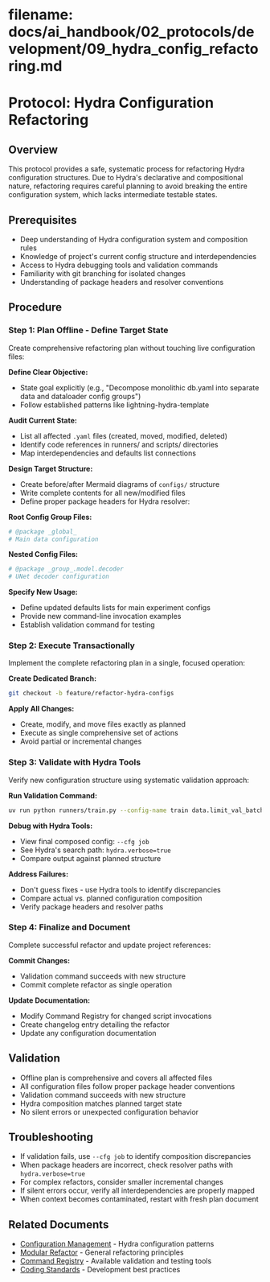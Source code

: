# **filename: docs/ai_handbook/02_protocols/development/09_hydra_config_refactoring.md**
<!-- ai_cue:priority=medium -->
<!-- ai_cue:use_when=hydra,configuration,refactoring -->

# **Protocol: Hydra Configuration Refactoring**

## **Overview**
This protocol provides a safe, systematic process for refactoring Hydra configuration structures. Due to Hydra's declarative and compositional nature, refactoring requires careful planning to avoid breaking the entire configuration system, which lacks intermediate testable states.

## **Prerequisites**
- Deep understanding of Hydra configuration system and composition rules
- Knowledge of project's current config structure and interdependencies
- Access to Hydra debugging tools and validation commands
- Familiarity with git branching for isolated changes
- Understanding of package headers and resolver conventions

## **Procedure**

### **Step 1: Plan Offline - Define Target State**
Create comprehensive refactoring plan without touching live configuration files:

**Define Clear Objective:**
- State goal explicitly (e.g., "Decompose monolithic db.yaml into separate data and dataloader config groups")
- Follow established patterns like lightning-hydra-template

**Audit Current State:**
- List all affected `.yaml` files (created, moved, modified, deleted)
- Identify code references in runners/ and scripts/ directories
- Map interdependencies and defaults list connections

**Design Target Structure:**
- Create before/after Mermaid diagrams of `configs/` structure
- Write complete contents for all new/modified files
- Define proper package headers for Hydra resolver:

**Root Config Group Files:**
```yaml
# @package _global_
# Main data configuration
```

**Nested Config Files:**
```yaml
# @package _group_.model.decoder
# UNet decoder configuration
```

**Specify New Usage:**
- Define updated defaults lists for main experiment configs
- Provide new command-line invocation examples
- Establish validation command for testing

### **Step 2: Execute Transactionally**
Implement the complete refactoring plan in a single, focused operation:

**Create Dedicated Branch:**
```bash
git checkout -b feature/refactor-hydra-configs
```

**Apply All Changes:**
- Create, modify, and move files exactly as planned
- Execute as single comprehensive set of actions
- Avoid partial or incremental changes

### **Step 3: Validate with Hydra Tools**
Verify new configuration structure using systematic validation approach:

**Run Validation Command:**
```bash
uv run python runners/train.py --config-name train data.limit_val_batches=1
```

**Debug with Hydra Tools:**
- View final composed config: `--cfg job`
- See Hydra's search path: `hydra.verbose=true`
- Compare output against planned structure

**Address Failures:**
- Don't guess fixes - use Hydra tools to identify discrepancies
- Compare actual vs. planned configuration composition
- Verify package headers and resolver paths

### **Step 4: Finalize and Document**
Complete successful refactor and update project references:

**Commit Changes:**
- Validation command succeeds with new structure
- Commit complete refactor as single operation

**Update Documentation:**
- Modify Command Registry for changed script invocations
- Create changelog entry detailing the refactor
- Update any configuration documentation

## **Validation**
- Offline plan is comprehensive and covers all affected files
- All configuration files follow proper package header conventions
- Validation command succeeds with new structure
- Hydra composition matches planned target state
- No silent errors or unexpected configuration behavior

## **Troubleshooting**
- If validation fails, use `--cfg job` to identify composition discrepancies
- When package headers are incorrect, check resolver paths with `hydra.verbose=true`
- For complex refactors, consider smaller incremental changes
- If silent errors occur, verify all interdependencies are properly mapped
- When context becomes contaminated, restart with fresh plan document

## **Related Documents**
- [Configuration Management](../../configuration/01_hydra_config_system.md) - Hydra configuration patterns
- [Modular Refactor](05_modular_refactor.md) - General refactoring principles
- [Command Registry](02_command_registry.md) - Available validation and testing tools
- [Coding Standards](01_coding_standards.md) - Development best practices
